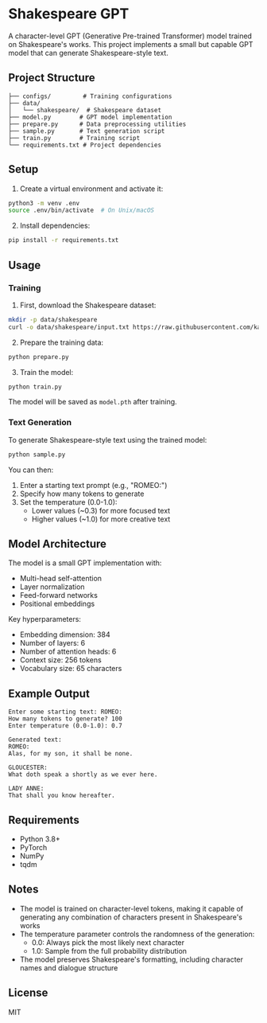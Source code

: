 # Shakespeare GPT

A character-level GPT (Generative Pre-trained Transformer) model trained on Shakespeare's works. This project implements a small but capable GPT model that can generate Shakespeare-style text.

## Project Structure

```
├── configs/         # Training configurations
├── data/           
│   └── shakespeare/  # Shakespeare dataset
├── model.py        # GPT model implementation
├── prepare.py      # Data preprocessing utilities
├── sample.py       # Text generation script
├── train.py        # Training script
└── requirements.txt # Project dependencies
```

## Setup

1. Create a virtual environment and activate it:
```bash
python3 -m venv .env
source .env/bin/activate  # On Unix/macOS
```

2. Install dependencies:
```bash
pip install -r requirements.txt
```

## Usage

### Training

1. First, download the Shakespeare dataset:
```bash
mkdir -p data/shakespeare
curl -o data/shakespeare/input.txt https://raw.githubusercontent.com/karpathy/char-rnn/master/data/tinyshakespeare/input.txt
```

2. Prepare the training data:
```bash
python prepare.py
```

3. Train the model:
```bash
python train.py
```

The model will be saved as `model.pth` after training.

### Text Generation

To generate Shakespeare-style text using the trained model:

```bash
python sample.py
```

You can then:
1. Enter a starting text prompt (e.g., "ROMEO:")
2. Specify how many tokens to generate
3. Set the temperature (0.0-1.0):
   - Lower values (~0.3) for more focused text
   - Higher values (~1.0) for more creative text

## Model Architecture

The model is a small GPT implementation with:
- Multi-head self-attention
- Layer normalization
- Feed-forward networks
- Positional embeddings

Key hyperparameters:
- Embedding dimension: 384
- Number of layers: 6
- Number of attention heads: 6
- Context size: 256 tokens
- Vocabulary size: 65 characters

## Example Output

```
Enter some starting text: ROMEO:
How many tokens to generate? 100
Enter temperature (0.0-1.0): 0.7

Generated text:
ROMEO:
Alas, for my son, it shall be none.

GLOUCESTER:
What doth speak a shortly as we ever here.

LADY ANNE:
That shall you know hereafter.
```

## Requirements

- Python 3.8+
- PyTorch
- NumPy
- tqdm

## Notes

- The model is trained on character-level tokens, making it capable of generating any combination of characters present in Shakespeare's works
- The temperature parameter controls the randomness of the generation:
  - 0.0: Always pick the most likely next character
  - 1.0: Sample from the full probability distribution
- The model preserves Shakespeare's formatting, including character names and dialogue structure

## License

MIT